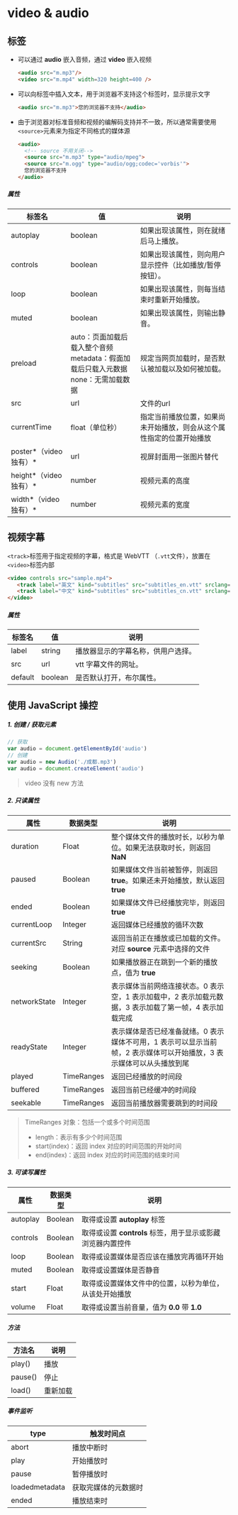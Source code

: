 # video & audio

## 标签

- 可以通过 **audio** 嵌入音频，通过 **video** 嵌入视频

  ```html
  <audio src="m.mp3"/>
  <video src="m.mp4" width=320 height=400 />
  ```

- 可以向标签中插入文本，用于浏览器不支持这个标签时，显示提示文字

  ```html
  <audio src="m.mp3">您的浏览器不支持</audio>
  ```

- 由于浏览器对标准音频和视频的编解码支持并不一致，所以通常需要使用`<source>`元素来为指定不同格式的媒体源

  ```html
  <audio> 
    <!-- source 不用关闭-->
    <source src="m.mp3" type="audio/mpeg">   
    <source src="m.ogg" type="audio/ogg;codec='vorbis'">  
    您的浏览器不支持
  </audio>
  ```

##### 属性

| 标签名                 | 值                                                           | 说明                                                         |
| ---------------------- | ------------------------------------------------------------ | ------------------------------------------------------------ |
| autoplay               | boolean                                                      | 如果出现该属性，则在就绪后马上播放。                         |
| controls               | boolean                                                      | 如果出现该属性，则向用户显示控件（比如播放/暂停按钮）。      |
| loop                   | boolean                                                      | 如果出现该属性，则每当结束时重新开始播放。                   |
| muted                  | boolean                                                      | 如果出现该属性，则输出静音。                                 |
| preload                | auto：页面加载后载入整个音频<br/>metadata：假面加载后只载入元数据<br/>none：无需加载数据 | 规定当网页加载时，是否默认被加载以及如何被加载。             |
| src                    | url                                                          | 文件的url                                                    |
| currentTime            | float（单位秒）                                              | 指定当前播放位置，如果尚未开始播放，则会从这个属性指定的位置开始播放 |
| poster*（video 独有）* | url                                                          | 视屏封面用一张图片替代                                       |
| height*（video 独有）* | number                                                       | 视频元素的高度                                               |
| width*（video 独有）*  | number                                                       | 视频元素的宽度                                               |

## 视频字幕

`<track>`标签用于指定视频的字幕，格式是 WebVTT （`.vtt`文件），放置在`<video>`标签内部

```html
<video controls src="sample.mp4">
   <track label="英文" kind="subtitles" src="subtitles_en.vtt" srclang="en">
   <track label="中文" kind="subtitles" src="subtitles_cn.vtt" srclang="cn" default>
</video>
```

##### 属性

| 标签名  | 值      | 说明                               |
| ------- | ------- | ---------------------------------- |
| label   | string  | 播放器显示的字幕名称，供用户选择。 |
| src     | url     | vtt 字幕文件的网址。               |
| default | boolean | 是否默认打开，布尔属性。           |

## 使用 JavaScript 操控

##### 1. 创建 / 获取元素

```js
// 获取
var audio = document.getElementById('audio')
// 创建
var audio = new Audio('./成都.mp3')
var audio = document.createElement('audio')
```

> video 没有 new 方法

##### 2. 只读属性

| 属性         | 数据类型   | 说明                                                         |
| ------------ | ---------- | ------------------------------------------------------------ |
| duration     | Float      | 整个媒体文件的播放时长，以秒为单位。如果无法获取时长，则返回 **NaN** |
| paused       | Boolean    | 如果媒体文件当前被暂停，则返回 **true**。如果还未开始播放，默认返回 **true** |
| ended        | Boolean    | 如果媒体文件已经播放完毕，则返回 **true**                    |
| currentLoop  | Integer    | 返回媒体已经播放的循环次数                                   |
| currentSrc   | String     | 返回当前正在播放或已加载的文件。对应 **source** 元素中选择的文件 |
| seeking      | Boolean    | 如果播放器正在跳到一个新的播放点，值为 **true**              |
| networkState | Integer    | 表示媒体当前网络连接状态。0 表示空，1 表示加载中，2 表示加载元数据，3 表示加载了第一帧，4 表示加载完成 |
| readyState   | Integer    | 表示媒体是否已经准备就绪。0 表示媒体不可用，1 表示可以显示当前帧，2 表示媒体可以开始播放，3 表示媒体可以从头播放到尾 |
| played       | TimeRanges | 返回已经播放的时间段                                         |
| buffered     | TimeRanges | 返回当前已经缓冲的时间段                                     |
| seekable     | TimeRanges | 返回当前播放器需要跳到的时间段                               |

> TimeRanges 对象：包括一个或多个时间范围
>
> - length：表示有多少个时间范围
> - start(index)：返回 index 对应的时间范围的开始时间
> - end(index)：返回 index 对应的时间范围的结束时间

##### 3. 可读写属性

| 属性     | 数据类型 | 说明                                                       |
| -------- | -------- | ---------------------------------------------------------- |
| autoplay | Boolean  | 取得或设置 **autoplay** 标签                               |
| controls | Boolean  | 取得或设置 **controls** 标签，用于显示或影藏浏览器内置控件 |
| loop     | Boolean  | 取得或设置媒体是否应该在播放完再循环开始                   |
| muted    | Boolean  | 取得或设置媒体是否静音                                     |
| start    | Float    | 取得或设置媒体文件中的位置，以秒为单位，从该处开始播放     |
| volume   | Float    | 取得或设置当前音量，值为 **0.0** 带 **1.0**                |

##### 方法

| 方法名  | 说明     |
| ------- | -------- |
| play()  | 播放     |
| pause() | 停止     |
| load()  | 重新加载 |

##### 事件监听

| type           | 触发时间点           |
| -------------- | -------------------- |
| abort          | 播放中断时           |
| play           | 开始播放时           |
| pause          | 暂停播放时           |
| loadedmetadata | 获取完媒体的元数据时 |
| ended          | 播放结束时           |

